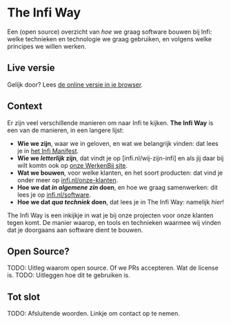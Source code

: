 # The Infi Way

Een (open source) overzicht van _hoe_ we graag software bouwen bij Infi: welke technieken en technologie we graag gebruiken, en volgens welke principes we willen werken.

## Live versie

Gelijk door? Lees [de online versie in je browser](TODO).

## Context

Er zijn veel verschillende manieren om naar Infi te kijken.
**The Infi Way** is een van de manieren, in een langere lijst:

- **Wie we zijn**, waar we in geloven, en wat we belangrijk vinden: dat lees je in [het Infi Manifest](https://infi.nl/manifest/).
- **Wie we _letterlijk_ zijn**, dat vindt je op [infi.nl/wij-zijn-infi] en als jij daar bij wilt komtn ook op [onze WerkenBij site](https://werkenbij.infi.nl/).
- **Wat we bouwen**, voor welke klanten, en het soort producten: dat vind je onder meer op [infi.nl/onze-klanten](https://infi.nl/onze-klanten/).
- **Hoe we dat _in algemene zin_ doen**, en hoe we graag samenwerken: dit lees je op [infi.nl/software](https://infi.nl/software/).
- **Hoe we dat _qua techniek_ doen**, dat lees je in The Infi Way: namelijk _hier_!

The Infi Way is een inkijkje in wat je bij onze projecten voor onze klanten tegen komt.
De manier waarop, en tools en technieken waarmee wij vinden dat je doorgaans aan software dient te bouwen.

## Open Source?

TODO: Uitleg waarom open source. Of we PRs accepteren. Wat de license is.
TODO: Uitleggen hoe dit te gebruiken is.

## Tot slot

TODO: Afsluitende woorden. Linkje om contact op te nemen.
